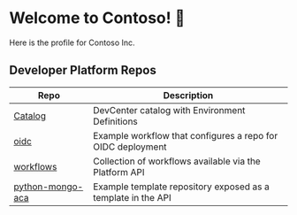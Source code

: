 # Welcome to Contoso! 👋

Here is the profile for Contoso Inc.

## Developer Platform Repos

| Repo                                                                | Description                                                  |
| ------------------------------------------------------------------- | ------------------------------------------------------------ |
| [Catalog](https://github.com/Contoso-Inc/Catalog)                   | DevCenter catalog with Environment Definitions               |
| [oidc](https://github.com/Contoso-Inc/oidc)                         | Example workflow that configures a repo for OIDC deployment  |
| [workflows](https://github.com/Contoso-Inc/workflows)               | Collection of workflows available via the Platform API       |
| [python-mongo-aca](https://github.com/Contoso-Inc/python-mongo-aca) | Example template repository exposed as a template in the API |
